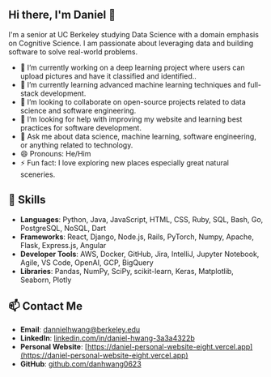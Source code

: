 ## Hi there, I'm Daniel 👋

I'm a senior at UC Berkeley studying Data Science with a domain emphasis on Cognitive Science. I am passionate about leveraging data and building software to solve real-world problems.

- 🔭 I’m currently working on a deep learning project where users can upload pictures and have it classified and identified..
- 🌱 I’m currently learning advanced machine learning techniques and full-stack development.
- 👯 I’m looking to collaborate on open-source projects related to data science and software engineering.
- 🤔 I’m looking for help with improving my website and learning best practices for software development.
- 💬 Ask me about data science, machine learning, software engineering, or anything related to technology.
- 😄 Pronouns: He/Him
- ⚡ Fun fact: I love exploring new places especially great natural sceneries. 

## 🚀 Skills

- **Languages**: Python, Java, JavaScript, HTML, CSS, Ruby, SQL, Bash, Go, PostgreSQL, NoSQL, Dart
- **Frameworks**: React, Django, Node.js, Rails, PyTorch, Numpy, Apache, Flask, Express.js, Angular
- **Developer Tools**: AWS, Docker, GitHub, Jira, IntelliJ, Jupyter Notebook, Agile, VS Code, OpenAI, GCP, BigQuery
- **Libraries**: Pandas, NumPy, SciPy, scikit-learn, Keras, Matplotlib, Seaborn, Plotly

## 📫 Contact Me

- **Email**: [dannielhwang@berkeley.edu](mailto:dannielhwang@berkeley.edu)
- **LinkedIn**: [linkedin.com/in/daniel-hwang-3a3a4322b](https://www.linkedin.com/in/daniel-hwang-3a3a4322b/)
- **Personal Website**: [https://daniel-personal-website-eight.vercel.app](https://daniel-personal-website-eight.vercel.app)
- **GitHub**: [github.com/danhwang0623](https://github.com/danhwang0623)

